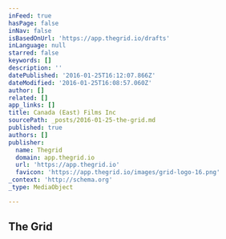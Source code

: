 ```yaml
---
inFeed: true
hasPage: false
inNav: false
isBasedOnUrl: 'https://app.thegrid.io/drafts'
inLanguage: null
starred: false
keywords: []
description: ''
datePublished: '2016-01-25T16:12:07.866Z'
dateModified: '2016-01-25T16:08:57.060Z'
author: []
related: []
app_links: []
title: Canada (East) Films Inc
sourcePath: _posts/2016-01-25-the-grid.md
published: true
authors: []
publisher:
  name: Thegrid
  domain: app.thegrid.io
  url: 'https://app.thegrid.io'
  favicon: 'https://app.thegrid.io/images/grid-logo-16.png'
_context: 'http://schema.org'
_type: MediaObject

---
```

<article style=""><h1>The Grid</h1><p></p></article>